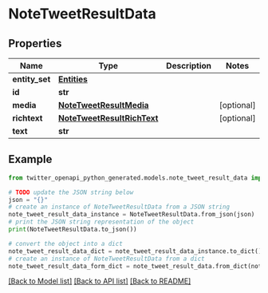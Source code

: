 # NoteTweetResultData


## Properties

Name | Type | Description | Notes
------------ | ------------- | ------------- | -------------
**entity_set** | [**Entities**](Entities.md) |  | 
**id** | **str** |  | 
**media** | [**NoteTweetResultMedia**](NoteTweetResultMedia.md) |  | [optional] 
**richtext** | [**NoteTweetResultRichText**](NoteTweetResultRichText.md) |  | [optional] 
**text** | **str** |  | 

## Example

```python
from twitter_openapi_python_generated.models.note_tweet_result_data import NoteTweetResultData

# TODO update the JSON string below
json = "{}"
# create an instance of NoteTweetResultData from a JSON string
note_tweet_result_data_instance = NoteTweetResultData.from_json(json)
# print the JSON string representation of the object
print(NoteTweetResultData.to_json())

# convert the object into a dict
note_tweet_result_data_dict = note_tweet_result_data_instance.to_dict()
# create an instance of NoteTweetResultData from a dict
note_tweet_result_data_form_dict = note_tweet_result_data.from_dict(note_tweet_result_data_dict)
```
[[Back to Model list]](../README.md#documentation-for-models) [[Back to API list]](../README.md#documentation-for-api-endpoints) [[Back to README]](../README.md)


